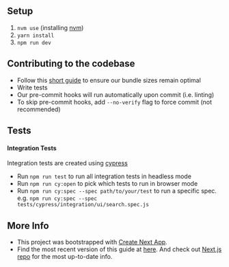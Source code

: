 ## Setup

1. `nvm use` (installing [nvm](https://github.com/nvm-sh/nvm#installing-and-updating))
2. `yarn install`
3. `npm run dev`

## Contributing to the codebase

- Follow this [short guide](https://www.notion.so/researchhub/Philosophy-758dd755003e4f49b55e78468bda35e3?p=91e1c8d75502434f9c0a4eda29f4b421&showMoveTo=true) to ensure our bundle sizes remain optimal
- Write tests
- Our pre-commit hooks will run automatically upon commit (i.e. linting)
- To skip pre-commit hooks, add `--no-verify` flag to force commit (not recommended)

## Tests

#### Integration Tests

Integration tests are created using [cypress](https://www.cypress.io/)

- Run `npm run test` to run all integration tests in headless mode
- Run `npm run cy:open` to pick which tests to run in browser mode
- Run `npm run cy:spec --spec path/to/your/test` to run a specific spec.  
  e.g. `npm run cy:spec --spec tests/cypress/integration/ui/search.spec.js`

## More Info

- This project was bootstrapped with [Create Next App](https://github.com/segmentio/create-next-app).
- Find the most recent version of this guide at [here](https://github.com/segmentio/create-next-app/blob/master/lib/templates/default/README.md). And check out [Next.js repo](https://github.com/zeit/next.js) for the most up-to-date info.
